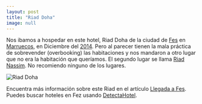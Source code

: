```yaml
---
layout: post
title: "Riad Doha"
image: null
---
```

Nos ibamos a hospedar en este hotel, Riad Doha de la ciudad de [Fes](/tag/fes) en [Marruecos](/tag/marruecos), en Diciembre del [2014](/tag/2014). Pero al parecer tienen la mala práctica de sobrevender (overbooking) las habitaciones y nos mandaron a otro lugar que no era la habitación que queríamos. El segundo lugar se llama [Riad Nassim](/riad-nassim/). No recomiendo ninguno de los lugares.

![Riad Doha](https://dl.dropboxusercontent.com/u/1610385/content/images/2015/04/2014-12-28-20-32-33.jpg)

Encuentra más información sobre este Riad en el artículo [Llegada a Fes](/llegada-a-fes/). Puedes buscar hoteles en Fez usando [DetectaHotel](https://www.detectahotel.com/Place/Fez.htm?a_aid=141093).
